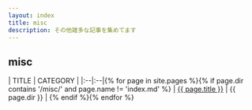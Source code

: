 ```yaml
---
layout: index
title: misc
description: その他雑多な記事を集めてます
---
```


## misc

| TITLE | CATEGORY |
|:--|:--|{% for page in site.pages %}{% if page.dir contains '/misc/' and page.name != 'index.md' %}
| <a href="{{ page.url }}">{{ page.title }}</a> | {{ page.dir }} | {% endif %}{% endfor %}
